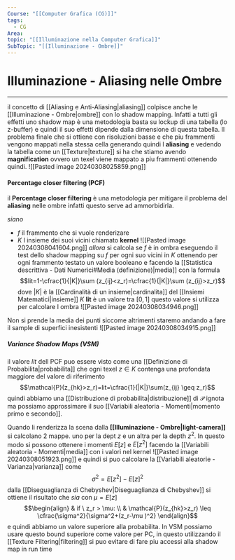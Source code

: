 ```yaml
---
Course: "[[Computer Grafica (CG)]]"
tags:
  - CG
Area: 
topic: "[[Illuminazione nella Computer Grafica]]"
SubTopic: "[[Illuminazione - Ombre]]"
---
```


# Illuminazione - Aliasing nelle Ombre
---
il concetto di [[Aliasing e Anti-Aliasing|aliasing]] colpisce anche le [[Illuminazione - Ombre|ombre]] con lo shadow mapping. Infatti a tutti gli effetti uno shadow map è una metodologia basta su lockup di una tabella (lo z-buffer) e quindi il suo effetti dipende dalla dimensione di questa tabella.
Il problema finale che si ottiene con risoluzioni basse e che piu frammenti vengono mappati nella stessa cella generando quindi l __aliasing__ e vedendo la tabella come un [[Texture|texture]] si ha che stiamo avendo __magnification__ ovvero un texel viene mappato a piu frammenti ottenendo quindi.
![[Pasted image 20240308025859.png]]
#### Percentage closer filtering (PCF)
il  __Percentage closer filtering__ è una metodologia per mitigare il problema del __aliasing__ nelle ombre infatti questo serve ad ammorbidirla.

_siano_
- $f$ il frammento che si vuole renderizare
- $K$  l insieme dei suoi vicini chiamato __kernel__ 
![[Pasted image 20240308041604.png]]
_allora_ si calcola se  $f$ è in ombra eseguendo il test dello shadow mapping su $f$ per ogni suo vicini in $K$  ottenendo per ogni frammento testato un valore booleano e facendo la [[Statistica descrittiva - Dati Numerici#Media (definizione)|media]]  con la formula $$lit=1-\cfrac{1}{|K|}\sum (z_{ij}<z_r)=\cfrac{1}{|K|}\sum (z_{ij}>z_r)$$dove $|K|$ è la [[Cardinalità di un insieme|cardinalita]] del [[Insiemi Matematici|insieme]] $K$  __lit__ è  un valore tra $[0,1]$  questo valore si utilizza per calcolare l ombra
![[Pasted image 20240308034946.png]]

Non si prende la media dei punti siccome altrimenti staremo andando a fare il sample di superfici inesistenti
![[Pasted image 20240308034915.png]]

##### Variance Shadow Maps (VSM) 
il valore $lit$ dell PCF puo essere visto come una [[Definizione di Probabilita|probabilita]] che ogni texel $z\in K$ contenga una profondata maggiore del valore di riferimento $$\mathcal{P}(z_{hk}>z_r)=lit=\cfrac{1}{|K|}\sum(z_{ij} \geq z_r)$$ quindi abbiamo una [[Distribuzione di probabilita|distribuzione]] di $\mathcal{P}$ ignota ma possiamo approssimare il suo [[Variabili aleatoria - Momenti|momento primo e secondo]].

Quando li renderizza la scena dalla __[[Illuminazione - Ombre|light-camera]]__ si calcolano 2 mappe. uno per la dept $z$ e un altra per la depth $z^2$. 
In questo modo si possono ottenere i momenti $E[z]$ e $E[z^2]$ facendo la [[Variabili aleatoria - Momenti|media]] con i valori nel kernel 
![[Pasted image 20240308051923.png]]
e quindi si puo calcolare la [[Variabili aleatorie - Varianza|varianza]] come $$\sigma^2 = E[z^2]-E[z]^2$$  dalla [[Diseguaglianza di Chebyshev|Diseguaglianza di Chebyshev]] si ottiene il risultato che 
_sia_ con $\mu = E[z]$
$$\begin{align}
 & if \  z_r > \mu: \\
 & \mathcal{P}(z_{hk}>z_r) \leq \cfrac{\sigma^2}{\sigma^2+(z_r-\mu )^2}
\end{align}$$ e quindi abbiamo un valore superiore alla probabilita.
In VSM possiamo usare questo bound superiore come valore per PC, in questo utilizzando il [[Texture Filtering|filtering]] si puo evitare di fare piu accessi alla shadow map in run time  
